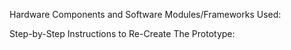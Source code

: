 Hardware Components and Software Modules/Frameworks Used:

Step-by-Step Instructions to Re-Create The Prototype:
